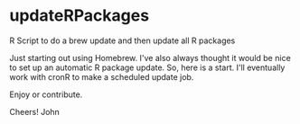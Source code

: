 # updateRPackages
R Script to do a brew update and then update all R packages

Just starting out using Homebrew. I've also always thought it would be nice to set up an automatic R package update. So, here is a start. I'll eventually work with cronR to make a scheduled update job.

Enjoy or contribute.

Cheers!
John
